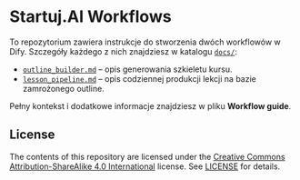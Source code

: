 # Startuj.AI Workflows

To repozytorium zawiera instrukcje do stworzenia dwóch workflowów w Dify. Szczegóły każdego z nich znajdziesz w katalogu [`docs/`](docs/):

- [`outline_builder.md`](docs/outline_builder.md) – opis generowania szkieletu kursu.
- [`lesson_pipeline.md`](docs/lesson_pipeline.md) – opis codziennej produkcji lekcji na bazie zamrożonego outline.

Pełny kontekst i dodatkowe informacje znajdziesz w pliku **Workflow guide**.

## License

The contents of this repository are licensed under the [Creative Commons Attribution-ShareAlike 4.0 International](https://creativecommons.org/licenses/by-sa/4.0/) license. See [LICENSE](LICENSE) for details.
